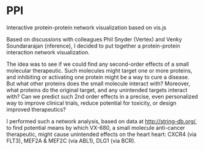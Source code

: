 # PPI
Interactive protein-protein network visualization based on vis.js

Based on discussions with colleagues Phil Snyder (Vertex) and Venky Soundararajan (nference), I decided to put together a protein-protein interaction network visualization. 

The idea was to see if we could find any second-order effects of a small molecular therapeutic. Such molecules might target one or more proteins, and inhibiting or activating one protein might be a way to cure a disease. But what other proteins does the small molecule interact with? Moreover, what proteins do the original target, and any unintended targets interact with? Can we predict such 2nd order effects in a precise, even personalized way to improve clinical trials, reduce potential for toxicity, or design improved therapeutics?

I performed such a network analysis, based on data at http://string-db.org/, to find potential means by which VX-680, a small molecule anti-cancer therapeutic, might cause unintended effects on the heart heart: CXCR4 (via FLT3), MEF2A & MEF2C (via ABL1), DLG1 (via BCR).
